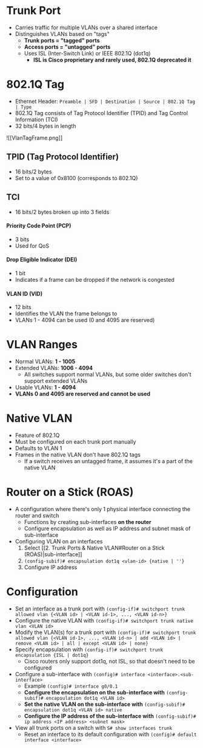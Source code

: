 # Trunk Port
- Carries traffic for multiple VLANs over a shared interface
- Distinguishes VLANs based on "tags"
	- **Trunk ports = "tagged" ports**
	- **Access ports = "untagged" ports**
	- Uses ISL (Inter-Switch Link) or IEEE 802.1Q (dot1q)
		- **ISL is Cisco proprietary and rarely used, 802.1Q deprecated it**
# 802.1Q Tag
- Ethernet Header: `Preamble | SFD | Destination | Source | 802.1Q Tag | Type`
- 802.1Q Tag consists of Tag Protocol Identifier (TPID) and Tag Control Information (TCI)
- 32 bits/4 bytes in length

![[VlanTagFrame.png]]

## TPID (Tag Protocol Identifier)
- 16 bits/2 bytes
- Set to a value of 0x8100 (corresponds to 802.1Q)
## TCI
- 16 bits/2 bytes broken up into 3 fields
#### Priority Code Point (PCP)
- 3 bits
- Used for QoS
#### Drop Eligible Indicator (DEI)
- 1 bit
- Indicates if a frame can be dropped if the network is congested
#### VLAN ID (VID)
- 12 bits
- Identifies the VLAN the frame belongs to
- VLANs 1 - 4094 can be used (0 and 4095 are reserved)

# VLAN Ranges
- Normal VLANs: **1 - 1005**
- Extended VLANs: **1006 - 4094**
	- All switches support normal VLANs, but some older switches don't support extended VLANs
- Usable VLANs: **1 - 4094**
- **VLANs 0 and 4095 are reserved and cannot be used**
# Native VLAN
- Feature of 802.1Q
- Must be configured on each trunk port manually
- Defaults to VLAN 1
- Frames in the native VLAN don't have 802.1Q tags
	- If a switch receives an untagged frame, it assumes it's a part of the native VLAN
# Router on a Stick (ROAS)
- A configuration where there's only 1 physical interface connecting the router and switch
	- Functions by creating sub-interfaces **on the router**
	- Configure encapsulation as well as IP address and subnet mask of sub-interface
- Configuring VLAN on an interfaces
	1. Select [[2. Trunk Ports & Native VLAN#Router on a Stick (ROAS)|sub-interface]]
	2. `(config-subif)# encapsulation dot1q <vlan-id> {native | ''}`
	3. Configure IP address
# Configuration
- Set an interface as a trunk port with `(config-if)# switchport trunk allowed vlan {<VLAN id> | <VLAN id-1>, ..., <VLAN id-n>}`
- Configure the native VLAN with `(config-if)# switchport trunk native vlan <VLAN id>`
- Modify the VLAN(s) for a trunk port with `(config-if)# switchport trunk allowed vlan {<VLAN id-1>, ..., <VLAN id-n> | add <VLAN id> | remove <VLAN id> | all | except <VLAN id> | none}`
- Specify encapsulation with `(config-if)# switchport trunk encapsulation {ISL | dot1q}`
	- Cisco routers only support dot1q, not ISL, so that doesn't need to be configured
- Configure a sub-interface with `(config)# interface <interface>.<sub-interface>`
	- Example `(config)# interface g0/0.1`
	- **Configure the encapsulation on the sub-interface with** `(config-subif)# encapsulation dot1q <VLAN id>`
	- **Set the native VLAN on the sub-interface with** `(config-subif)# encapsulation dot1q <VLAN id> native`
	- **Configure the IP address of the sub-interface with** `(config-subif)# ip address <IP address> <subnet mask>`
- View all trunk ports on a switch with `S# show interfaces trunk`
	- Reset an interface to its default configuration with `(config)# default interface <interface>`